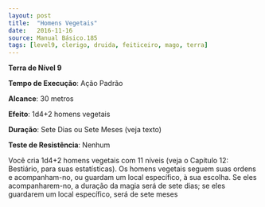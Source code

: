 ```yaml
---
layout: post
title:  "Homens Vegetais"
date:   2016-11-16
source: Manual Básico.185
tags: [level9, clerigo, druida, feiticeiro, mago, terra]
---
```


**Terra de Nível 9**

**Tempo de Execução**: Ação Padrão

**Alcance**: 30 metros

**Efeito**: 1d4+2 homens vegetais

**Duração**: Sete Dias ou Sete Meses (veja texto)

**Teste de Resistência**: Nenhum

Você cria 1d4+2 homens vegetais com 11 níveis (veja o Capítulo 12: Bestiário, para suas estatísticas). Os homens vegetais seguem suas ordens e acompanham-no, ou
guardam um local específico, à sua escolha. 
Se eles acompanharem-no, a duração da magia será de sete dias; se eles guardarem um local específico, será de sete meses